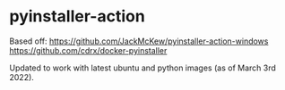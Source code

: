 # pyinstaller-action

Based off:
https://github.com/JackMcKew/pyinstaller-action-windows
https://github.com/cdrx/docker-pyinstaller

Updated to work with latest ubuntu and python images (as of March 3rd 2022).
